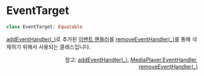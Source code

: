 # EventTarget

```swift
class EventTarget: Equatable
```

[addEventHandler(_)](../media-player/home.md#addeventhandler_)로 추가된 [이벤트 핸들러](../../enum/event-handlers/home.md)를 [removeEventHandler(_)](../media-player/home.md#removeeventhandler_)를 통해 삭제하기 위해서 사용되는 클래스입니다.

<div align="right">
참고: <a href="../media-player/home.md#addeventhandler_">addEventHandler(_)</a>, 
<a href="../../enum/event-handlers/home.md">MediaPlayer.EventHandler</a>, 
<a href="../media-player/home.md#removeeventhandler_">removeEventHandler(_)</a>
</div>


